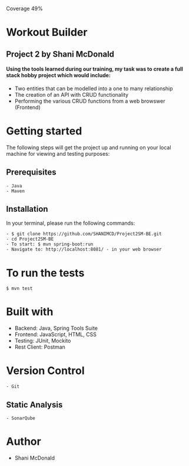 Coverage 49%

# Workout Builder
## Project 2 by Shani McDonald

#### Using the tools learned during our training, my task was to create a full stack hobby project which would include:
- Two entities that can be modelled into a one to many relationship
- The creation of an API with CRUD functionality
- Performing the various CRUD functions from a web browswer (Frontend)

# Getting started
The following steps will get the project up and running on your local machine for viewing and testing purposes:

## Prerequisites
```
- Java
- Maven
```
## Installation
In your terminal, please run the following commands:
```
- $ git clone https://github.com/SHANIMCD/Project2SM-BE.git
- cd Project2SM-BE
- To start: $ mvn spring-boot:run
- Navigate to: http://localhost:8081/ - in your web browser
```

# To run the tests
```
$ mvn test
```

# Built with
- Backend: Java, Spring Tools Suite
- Frontend: JavaScript, HTML, CSS
- Testing: JUnit, Mockito
- Rest Client: Postman

# Version Control
```
- Git
```

## Static Analysis
```
- SonarQube
```

# Author
- Shani McDonald
